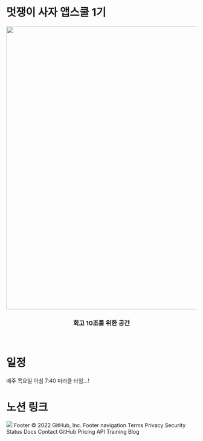 # 멋쟁이 사자 앱스쿨 1기
<div align=center>
  
  <img width="750" src="https://user-images.githubusercontent.com/37439745/194859634-9ad8ed79-b651-470d-b585-92a9b7bee9b7.jpeg">
  
  ### 회고 10조를 위한 공간
  
</div>

</br>


# 일정
매주 목요일 아침 7:40 미라클 타임...!

# 노션 링크

<a href="https://www.notion.so/appschool1st/10-9dd3475285574f95a97e13a73c2de9d8"><img src="https://img.shields.io/badge/Notion-000000?style=for-the-badge&logo=Notion&logoColor=white"/></a>
Footer
© 2022 GitHub, Inc.
Footer navigation
Terms
Privacy
Security
Status
Docs
Contact GitHub
Pricing
API
Training
Blog
